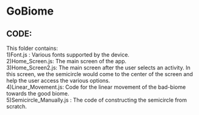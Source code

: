 # GoBiome
## CODE:
This folder contains:<br>
1)Font.js : Various fonts supported by the device.<br>
2)Home_Screen.js: The main screen of the app. <br>
3)Home_Screen2.js: The main screen after the user selects an activity. In this screen, we the semicircle would come to the center of the screen and help the user access the various options.<br>
4)Linear_Movement.js: Code for the linear movement of the bad-biome towards the good biome.<br>
5)Semicircle_Manually.js : The code of constructing the semicircle from scratch.<br>
